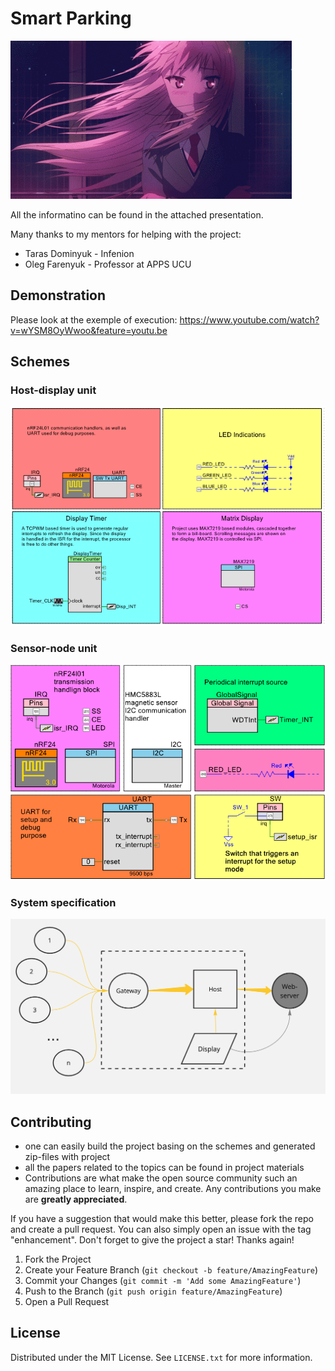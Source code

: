# Smart Parking

![gif](/project_materials/readme_gif.gif)

All the informatino can be found in the attached presentation.

Many thanks to my mentors for helping with the project:
- Taras Dominyuk - Infenion
- Oleg Farenyuk - Professor at APPS UCU

## Demonstration
Please look at the exemple of execution:
https://www.youtube.com/watch?v=wYSM8OyWwoo&feature=youtu.be

## Schemes

### Host-display unit
![host_display](project_materials/host_display.png)

### Sensor-node unit
![sensor_node](project_materials/sensor_node.png)

### System specification
![system_specification](/project_materials/specification.png)

## Contributing
- one can easily build the project basing on the schemes and generated zip-files with project
- all the papers related to the topics can be found in project materials
- Contributions are what make the open source community such an amazing place to learn, inspire, and create. Any contributions you make are **greatly appreciated**.

If you have a suggestion that would make this better, please fork the repo and create a pull request. You can also simply open an issue with the tag "enhancement".
Don't forget to give the project a star! Thanks again!

1. Fork the Project
2. Create your Feature Branch (`git checkout -b feature/AmazingFeature`)
3. Commit your Changes (`git commit -m 'Add some AmazingFeature'`)
4. Push to the Branch (`git push origin feature/AmazingFeature`)
5. Open a Pull Request


## License
Distributed under the MIT License. See `LICENSE.txt` for more information.
